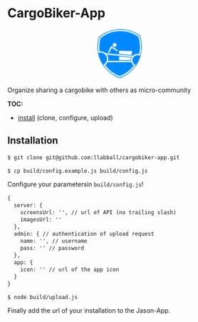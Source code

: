 # CargoBiker-App

<img src="./src/imgs/logo.svg" style="position:relative;left: 50%; width: 100px; margin-left: -50px;">

Organize sharing a cargobike with others as micro-community 

**TOC:**

* [install](#installation) (clone, configure, upload)

## Installation 

```
$ git clone git@github.com:llabball/cargobiker-app.git
```

```
$ cp build/config.example.js build/config.js
```

Configure your parametersin `build/config.js`!

```
{
  server: {
    screensUrl: '', // url of API (no trailing slash)
    imagesUrl: ''
  },
  admin: { // authentication of upload request
    name: '', // username
    pass: '' // password
  },
  app: {
    icon: '' // url of the app icon
  }
}
```

```
$ node build/upload.js
```

Finally add the url of your installation to the Jason-App.